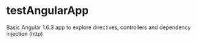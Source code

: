 # testAngularApp
Basic Angular 1.6.3 app to explore directives, controllers and dependency injection (http)

